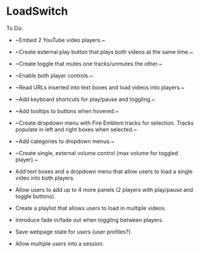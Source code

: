 # LoadSwitch

To Do:

* ~Embed 2 YouTube video players.~

* ~Create external play button that plays both videos at the same time.~

* ~Create toggle that mutes one tracks/unmutes the other.~

* ~Enable both player controls.~

* ~Read URLs inserted into text boxes and load videos into players.~

* ~Add keyboard shortcuts for play/pause and toggling.~

* ~Add tooltips to buttons when hovered.~

*  ~Create dropdown menu with Fire Emblem tracks for selection. Tracks populate in left and right boxes when selected.~

* ~Add categories to dropdown menus.~

* ~Create single, external volume control (max volume for toggled player).~

* Add text boxes and a dropdown menu that allow users to load a single video into both players.

* Allow users to add up to 4 more panels (2 players with play/pause and toggle buttons).

* Create a playlist that allows users to load in multiple videos.

* Introduce fade in/fade out when toggling between players.

* Save webpage state for users (user profiles?).

* Allow multiple users into a session.
